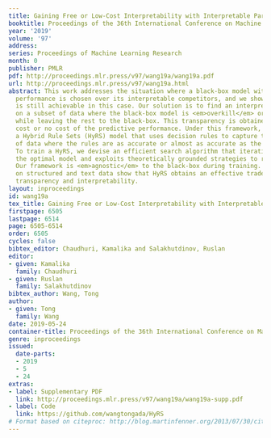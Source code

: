 ```yaml
---
title: Gaining Free or Low-Cost Interpretability with Interpretable Partial Substitute
booktitle: Proceedings of the 36th International Conference on Machine Learning
year: '2019'
volume: '97'
address: 
series: Proceedings of Machine Learning Research
month: 0
publisher: PMLR
pdf: http://proceedings.mlr.press/v97/wang19a/wang19a.pdf
url: http://proceedings.mlr.press/v97/wang19a.html
abstract: This work addresses the situation where a black-box model with good predictive
  performance is chosen over its interpretable competitors, and we show interpretability
  is still achievable in this case. Our solution is to find an interpretable substitute
  on a subset of data where the black-box model is <em>overkill</em> or nearly overkill
  while leaving the rest to the black-box. This transparency is obtained at minimal
  cost or no cost of the predictive performance. Under this framework, we develop
  a Hybrid Rule Sets (HyRS) model that uses decision rules to capture the subspace
  of data where the rules are as accurate or almost as accurate as the black-box provided.
  To train a HyRS, we devise an efficient search algorithm that iteratively finds
  the optimal model and exploits theoretically grounded strategies to reduce computation.
  Our framework is <em>agnostic</em> to the black-box during training. Experiments
  on structured and text data show that HyRS obtains an effective trade-off between
  transparency and interpretability.
layout: inproceedings
id: wang19a
tex_title: Gaining Free or Low-Cost Interpretability with Interpretable Partial Substitute
firstpage: 6505
lastpage: 6514
page: 6505-6514
order: 6505
cycles: false
bibtex_editor: Chaudhuri, Kamalika and Salakhutdinov, Ruslan
editor:
- given: Kamalika
  family: Chaudhuri
- given: Ruslan
  family: Salakhutdinov
bibtex_author: Wang, Tong
author:
- given: Tong
  family: Wang
date: 2019-05-24
container-title: Proceedings of the 36th International Conference on Machine Learning
genre: inproceedings
issued:
  date-parts:
  - 2019
  - 5
  - 24
extras:
- label: Supplementary PDF
  link: http://proceedings.mlr.press/v97/wang19a/wang19a-supp.pdf
- label: Code
  link: https://github.com/wangtongada/HyRS
# Format based on citeproc: http://blog.martinfenner.org/2013/07/30/citeproc-yaml-for-bibliographies/
---
```

